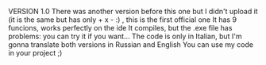 VERSION 1.0
There was another version before this one but I didn't upload it (it is the same but has only + x - :) , this is the first official one
It has 9 funcions, works perfectly on the ide
It compiles, but the .exe file has problems: you can try it if you want...
The code is only in Italian, but I'm gonna translate both versions in Russian and English
You can use my code in your project ;)
